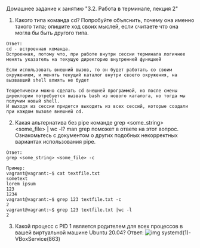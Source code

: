 Домашнее задание к занятию "3.2. Работа в терминале, лекция 2"

1. Какого типа команда cd? Попробуйте объяснить, почему она именно такого типа; опишите ход своих мыслей, если считаете что она могла бы быть другого типа.
```
Ответ:
cd - встроенная команда.
Встроенная, потому что, при работе внутри сессии терминала логичнее менять указатель на текущую директорию внутренней функцией

Если использовать внешний вызов, то он будет работать со своим окружением, и менять текущий каталог внутри своего окружения, на вызвавший shell влиять не будет  

Теоретически можно сделать cd внешней программой, но после смены директории потребуется вызвать bash из нового каталога, но тогда мы получим новый shell.
И выходя из сессии придется выходить из всех сессий, которые создали при каждом вызове внешней cd.
```

2. Какая альтернатива без pipe команде grep <some_string> <some_file> | wc -l? man grep поможет в ответе на этот вопрос. 
Ознакомьтесь с документом о других подобных некорректных вариантах использования pipe.
```
Ответ:
grep <some_string> <some_file> -c

Пример:
vagrant@vagrant:~$ cat textfile.txt
sometext
lorem ipsum
123
1234
vagrant@vagrant:~$ grep 123 textfile.txt -c
2
vagrant@vagrant:~$ grep 123 textfile.txt |wc -l
2
```

3. Какой процесс с PID 1 является родителем для всех процессов в вашей виртуальной машине Ubuntu 20.04?
Ответ: ![img](https://user-images.githubusercontent.com/94568542/148688518-0a20965a-c444-4240-9ae9-4a450603fb17.jpg) systemd(1)-VBoxService(863)

